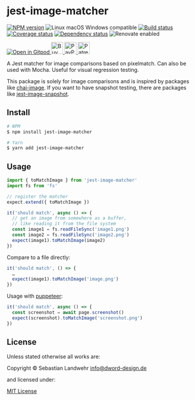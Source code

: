 <!-- TITLE/ -->
# jest-image-matcher
<!-- /TITLE -->

<!-- BADGES/ -->
[![NPM version](https://img.shields.io/npm/v/jest-image-matcher.svg)](https://npmjs.org/package/jest-image-matcher)
![Linux macOS Windows compatible](https://img.shields.io/badge/os-linux%20%7C%C2%A0macos%20%7C%C2%A0windows-blue)
[![Build status](https://github.com/dword-design/jest-image-matcher/workflows/build/badge.svg)](https://github.com/dword-design/jest-image-matcher/actions)
[![Coverage status](https://img.shields.io/coveralls/dword-design/jest-image-matcher)](https://coveralls.io/github/dword-design/jest-image-matcher)
[![Dependency status](https://img.shields.io/david/dword-design/jest-image-matcher)](https://david-dm.org/dword-design/jest-image-matcher)
![Renovate enabled](https://img.shields.io/badge/renovate-enabled-brightgreen)

<a href="https://gitpod.io/#https://github.com/dword-design/bar">
  <img src="https://gitpod.io/button/open-in-gitpod.svg" alt="Open in Gitpod">
</a><a href="https://www.buymeacoffee.com/dword">
  <img
    src="https://www.buymeacoffee.com/assets/img/guidelines/download-assets-sm-2.svg"
    alt="Buy Me a Coffee"
    height="32"
  >
</a><a href="https://paypal.me/SebastianLandwehr">
  <img
    src="https://dword-design.de/images/paypal.svg"
    alt="PayPal"
    height="32"
  >
</a><a href="https://www.patreon.com/dworddesign">
  <img
    src="https://dword-design.de/images/patreon.svg"
    alt="Patreon"
    height="32"
  >
</a>
<!-- /BADGES -->

<!-- DESCRIPTION/ -->
A Jest matcher for image comparisons based on pixelmatch. Can also be used with Mocha. Useful for visual regression testing.
<!-- /DESCRIPTION -->

This package is solely for image comparisons and is inspired by packages like [chai-image](https://www.npmjs.com/package/chai-image). If you want to have snapshot testing, there are packages like [jest-image-snapshot](https://www.npmjs.com/package/jest-image-snapshot).

<!-- INSTALL/ -->
## Install

```bash
# NPM
$ npm install jest-image-matcher

# Yarn
$ yarn add jest-image-matcher
```
<!-- /INSTALL -->

## Usage

```js
import { toMatchImage } from 'jest-image-matcher'
import fs from 'fs'

// register the matcher
expect.extend({ toMatchImage })

it('should match', async () => {
  // get an image from somewhere as a buffer,
  // like reading it from the file system
  const image1 = fs.readFileSync('image1.png')
  const image2 = fs.readFileSync('image2.png')
  expect(image1).toMatchImage(image2)
})
```

Compare to a file directly:
```js
it('should match', () => {
  …
  expect(image1).toMatchImage('image.png')
})
```

Usage with [puppeteer](https://www.npmjs.com/package/puppeteer):
```js
it('should match', async () => {
  const screenshot = await page.screenshot()
  expect(screenshot).toMatchImage('screenshot.png')
})
```

<!-- LICENSE/ -->
## License

Unless stated otherwise all works are:

Copyright &copy; Sebastian Landwehr <info@dword-design.de>

and licensed under:

[MIT License](https://opensource.org/licenses/MIT)
<!-- /LICENSE -->
